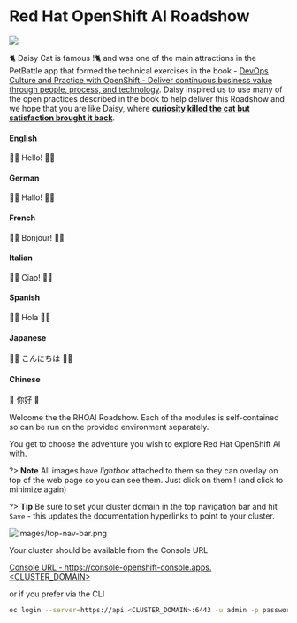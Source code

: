 # Red Hat OpenShift AI Roadshow

<!-- panels:start -->
<!-- div:floating-cat -->
<img src="images/daisy.png">

🐈 Daisy Cat is famous !🐈 and was one of the main attractions in the PetBattle app that formed the technical exercises in the book - [DevOps Culture and Practice with OpenShift - Deliver continuous business value through people, process, and technology](https://www.redhat.com/en/engage/devops-culture-practice-openshift-ebooks). Daisy inspired us to use many of the open practices described in the book to help deliver this Roadshow and we hope that you are like Daisy, where [**curiosity killed the cat but satisfaction brought it back**](https://en.wikipedia.org/wiki/Curiosity_killed_the_cat).
<!-- panels:end -->

<!-- tabs:start -->

#### **English**

🐑🐑 Hello! 🐑🐑

#### **German**

🍺🍺 Hallo! 🍺🍺

#### **French**

🐀🐀 Bonjour! 🐀🐀

#### **Italian**

🦜🦜 Ciao! 🦜🦜

#### **Spanish**

🦄🦄 Hola 🦄🦄

#### **Japanese**

🦩🦩 こんにちは 🦩🦩

#### **Chinese**

🐼 你好 🐼

<!-- tabs:end -->

Welcome the the RHOAI Roadshow. Each of the modules is self-contained so can be run on the provided environment separately.

You get to choose the adventure you wish to explore Red Hat OpenShift AI with.

?> **Note** All images have _lightbox_ attached to them so they can overlay on top of the web page so you can see them. Just click on them ! (and click to minimize again)

?> **Tip** Be sure to set your cluster domain in the top navigation bar and hit `Save` - this updates the documentation hyperlinks to point to your cluster.

![images/top-nav-bar.png](images/top-nav-bar.png)

Your cluster should be available from the Console URL

<a href="https://console-openshift-console.apps.<CLUSTER_DOMAIN>" target="_blank">Console URL - https://console-openshift-console.apps.<CLUSTER_DOMAIN></a>

or if you prefer via the CLI

```bash
oc login --server=https://api.<CLUSTER_DOMAIN>:6443 -u admin -p password
```

